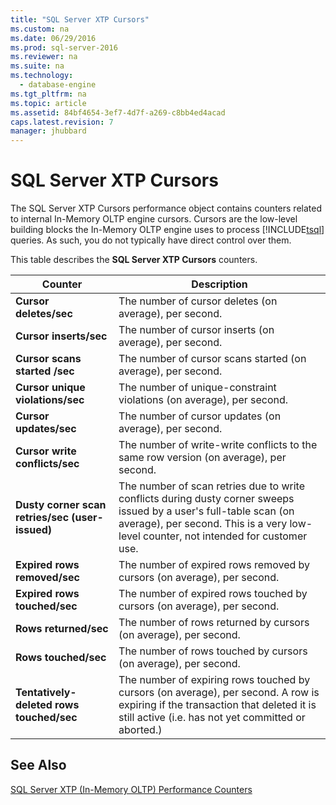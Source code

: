 ```yaml
---
title: "SQL Server XTP Cursors"
ms.custom: na
ms.date: 06/29/2016
ms.prod: sql-server-2016
ms.reviewer: na
ms.suite: na
ms.technology: 
  - database-engine
ms.tgt_pltfrm: na
ms.topic: article
ms.assetid: 84bf4654-3ef7-4d7f-a269-c8bb4ed4acad
caps.latest.revision: 7
manager: jhubbard
---
```

# SQL Server XTP Cursors
The SQL Server XTP Cursors performance object contains counters related to internal In-Memory OLTP engine cursors. Cursors are the low-level building blocks the In-Memory OLTP engine uses to process [!INCLUDE[tsql](../../Topics/TopicNameContainA/includes/tsql_md.md)] queries. As such, you do not typically have direct control over them.  
  
 This table describes the **SQL Server XTP Cursors** counters.  
  
|Counter|Description|  
|-------------|-----------------|  
|**Cursor deletes/sec**|The number of cursor deletes (on average), per second.|  
|**Cursor inserts/sec**|The number of cursor inserts (on average), per second.|  
|**Cursor scans started /sec**|The number of cursor scans started (on average), per second.|  
|**Cursor unique violations/sec**|The number of unique-constraint violations (on average), per second.|  
|**Cursor updates/sec**|The number of cursor updates (on average), per second.|  
|**Cursor write   conflicts/sec**|The number of write-write conflicts to the same row version (on average), per second.|  
|**Dusty corner scan retries/sec (user-issued)**|The number of scan retries due to write conflicts during dusty corner sweeps issued by a user's full-table scan (on average), per second. This is a very low-level counter, not intended for customer use.|  
|**Expired rows removed/sec**|The number of expired rows removed by cursors (on average), per second.|  
|**Expired rows touched/sec**|The number of expired rows touched by cursors (on average), per second.|  
|**Rows returned/sec**|The number of rows returned by cursors (on average), per second.|  
|**Rows touched/sec**|The number of rows touched by cursors (on average), per second.|  
|**Tentatively-deleted rows touched/sec**|The number of expiring rows touched by cursors (on average), per second. A row is expiring if the transaction that deleted it is still active (i.e. has not yet committed or aborted.)|  
  
## See Also  
 [SQL Server XTP (In-Memory OLTP) Performance Counters](../../Topics/TopicNameNotContainA/SQL-Server-XTP--In-Memory-OLTP--Performance-Counters.md)
